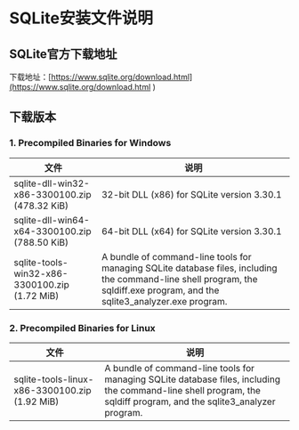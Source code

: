 # SQLite安装文件说明
## SQLite官方下载地址
下载地址：[https://www.sqlite.org/download.html](https://www.sqlite.org/download.html
)
## 下载版本
### 1. Precompiled Binaries for Windows
文件 | 说明
--- | ---
sqlite-dll-win32-x86-3300100.zip (478.32 KiB) | 32-bit DLL (x86) for SQLite version 3.30.1 
sqlite-dll-win64-x64-3300100.zip (788.50 KiB) | 64-bit DLL (x64) for SQLite version 3.30.1 
sqlite-tools-win32-x86-3300100.zip (1.72 MiB) | A bundle of command-line tools for managing SQLite database files, including the command-line shell program, the sqldiff.exe program, and the sqlite3_analyzer.exe program. 
### 2. Precompiled Binaries for Linux
文件 | 说明
--- | ---
sqlite-tools-linux-x86-3300100.zip (1.92 MiB) | A bundle of command-line tools for managing SQLite database files, including the command-line shell program, the sqldiff program, and the sqlite3_analyzer program.
